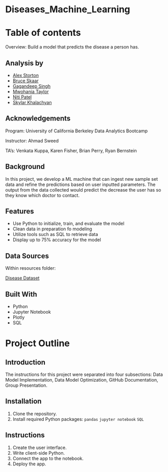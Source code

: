 # Diseases_Machine_Learning
# Table of contents
Overview: Build a model that predicts the disease a person has.

## Analysis by
- [Alex Storton](https://github.com/astorton)
- [Bruce Skaar](https://github.com/)
- [Gagandeep Singh](https://github.com/gsingh510)
- [Mwohania Taylor](https://github.com/nia12taylor)
- [Niti Patel](https://github.com/niti2442)
- [Skylar Khalachyan](https://github.com/SkylerKhalachyan)

## Acknowledgements
Program: University of California Berkeley Data Analytics Bootcamp

Instructor: Ahmad Sweed

TA’s: Venkata Kuppa, Karen Fisher, Brian Perry, Ryan Bernstein

## Background

In this project,  we develop a ML machine that can ingest new sample set data and refine the predictions based on user inputted parameters. The output from the data collected would predict the decrease the user has so they know which doctor to contact. 

## Features

- Use Python to initialize, train, and evaluate the model
- Clean data in preparation fo modeling
- Utilize tools such as SQL to retrieve data
- Display up to 75% accuracy for the model

## Data Sources

Within resources folder:

[Disease Dataset](Data/Diseases_Machine_Learning-gagan-webAPPInput.csv)


## Built With

- Python
- Jupyter Notebook
- Plotly
- SQL

# Project Outline

## Introduction
The instructions for this project were separated into four subsections: Data Model Implementation, Data Model Optimization, GitHub Documentation, Group Presentation. 

## Installation

1. Clone the repository.
2. Install required Python packages: 
`pandas`
`jupyter notebook`
`SQL`

## Instructions

1. Create the user interface.
2. Write client-side Python.
3. Connect the app to the notebook.
4. Deploy the app.
